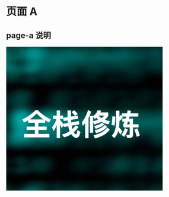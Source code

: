 # 页面 A

## page-a 说明

![](../.vuepress/public/assets/logo.jpg)

<!-- ![](~@alias/assets/logo.jpg) -->